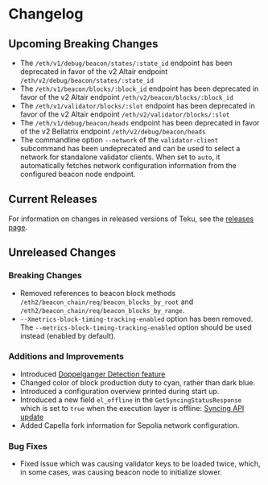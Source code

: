 # Changelog

## Upcoming Breaking Changes
- The `/eth/v1/debug/beacon/states/:state_id` endpoint has been deprecated in favor of the v2 Altair endpoint `/eth/v2/debug/beacon/states/:state_id`
- The `/eth/v1/beacon/blocks/:block_id` endpoint has been deprecated in favor of the v2 Altair endpoint `/eth/v2/beacon/blocks/:block_id`
- The `/eth/v1/validator/blocks/:slot` endpoint has been deprecated in favor of the v2 Altair endpoint `/eth/v2/validator/blocks/:slot`
- The `/eth/v1/debug/beacon/heads` endpoint has been deprecated in favor of the v2 Bellatrix endpoint `/eth/v2/debug/beacon/heads`
- The commandline option `--network` of the `validator-client` subcommand has been undeprecated and can be used to select a network for standalone validator clients. When set to `auto`, it automatically
  fetches network configuration information from the configured beacon node endpoint.

## Current Releases
For information on changes in released versions of Teku, see the [releases page](https://github.com/ConsenSys/teku/releases).

## Unreleased Changes

### Breaking Changes
- Removed references to beacon block methods `/eth2/beacon_chain/req/beacon_blocks_by_root` and `/eth2/beacon_chain/req/beacon_blocks_by_range`.
- `--Xmetrics-block-timing-tracking-enabled` option has been removed. The `--metrics-block-timing-tracking-enabled` option should be used instead (enabled by default).

### Additions and Improvements
- Introduced [Doppelganger Detection feature](https://docs.teku.consensys.net/HowTo/Doppelganger-Detection) 
- Changed color of block production duty to cyan, rather than dark blue.
- Introduced a configuration overview printed during start up.
- Introduced a new field `el_offline` in the `GetSyncingStatusResponse` which is set to `true` when the execution layer is offline: [Syncing API update](https://github.com/ethereum/beacon-APIs/pull/290)
- Added Capella fork information for Sepolia network configuration.

### Bug Fixes
- Fixed issue which was causing validator keys to be loaded twice, which, in some cases, was causing beacon node to initialize slower.